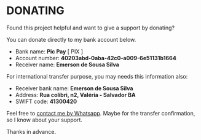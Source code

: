 # DONATING

Found this project helpful and want to give a support by donating?

You can donate directly to my bank account below.

- Bank name: **Pic Pay** [ PIX ]
- Account number: **40203abd-0aba-42c0-a009-6e51131b1664**
- Receiver name: **Emerson de Sousa Silva**

For international transfer purpose, you may needs this information also:

- Receiver bank name: **Emerson de Sousa Silva**
- Address: **Rua colibri, n2, Valéria - Salvador BA**
- SWIFT code: **41300420**

Feel free to [contact me by Whatsapp](https://wa.me/5571996755745). Maybe for the transfer confirmation, so I know about your support.

Thanks in advance.
